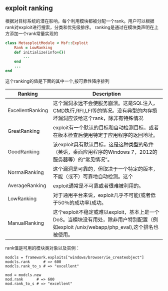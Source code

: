 ## exploit ranking
根据对目标系统的潜在影响，每个利用模块都被分配一个rank。用户可以根据rank对exploit进行搜索，分类和优先级排序。
ranking是通过在模块类声明在上方添加一个rank常量实现的
~~~ruby
class MetasploitModule < Msf::Exploit
    Rank = LowRanking
    def initialize(info={})
        ...
    end
    ...
end
~~~

这个ranking的值是下面的其中一个,按可靠性降序排列

|   Ranking |    Description |
| --- | --- |
|   ExcellentRanking |   这个漏洞永远不会使服务崩溃。这是SQL注入，CMD执行,RFI,LFI等的情况。没有典型的内存损坏漏洞应该给这个rank，除非有特殊情况 |
| GreatRanking   |   exploit有一个默认的目标和自动检测目标，或者在版本检查后使用特定于应用程序的返回地址。 |
|  GoodRanking  |   该exploit具有默认目标，这是这种类型的软件（英语，桌面应用程序的Windows 7，2012的服务器等）的“常见情况”。 |
|   NormalRanking |   这个漏洞是可靠的，但取决于一个特定的版本，不能（或不）可靠地自动检测。这个 |
|AverageRanking	| exploit通常是不可靠或者很难被利用的。|
| LowRanking  |  对于通用平台来说，exploit几乎不可能(或者低于50％的成功率)成功。  |
|  ManualRanking  |   这个exploit不稳定或难以exploit，基本上是一个DoS。当模块没有用处，除非用户特别配置（例如exploit /unix/webapp/php_eval),这个排名也被使用。 |

rank值是可用的模块类对象以及实例：
~~~
modcls = framework.exploits["windows/browser/ie_createobject"]
modcls.rank      # => 600
modcls.rank_to_s # => "excellent"

mod = modcls.new
mod.rank      # => 600
mod.rank_to_s # => "excellent"

~~~


